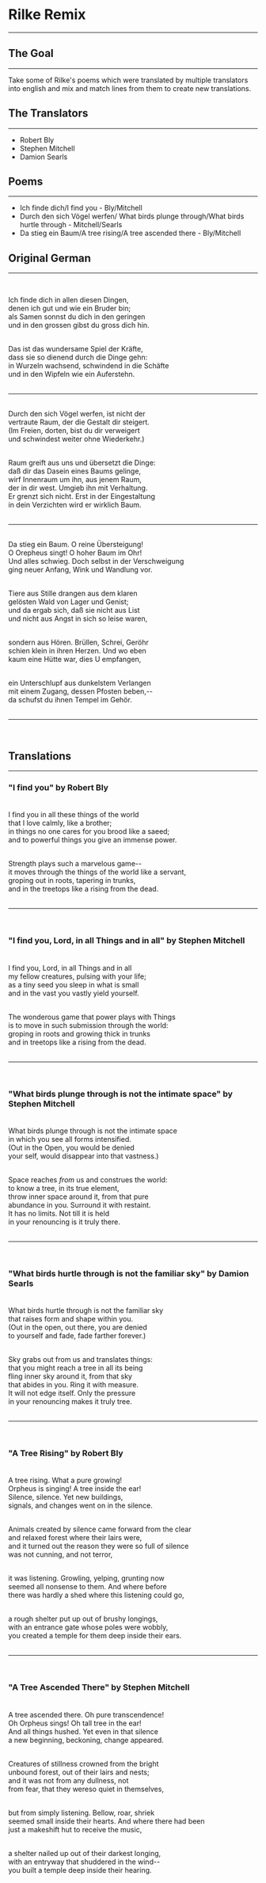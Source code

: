 # Rilke Remix
--------------
## The Goal
-------
Take some of Rilke's poems which were translated by multiple translators into english and mix and match lines from them to create new translations.

## The Translators
-------
- Robert Bly
- Stephen Mitchell
- Damion Searls

## Poems
-------
- Ich finde dich/I find you - Bly/Mitchell
- Durch den sich Vögel werfen/ What birds plunge through/What birds hurtle through - Mitchell/Searls
- Da stieg ein Baum/A tree rising/A tree ascended there - Bly/Mitchell

## Original German
-------
<br>

Ich finde dich in allen diesen Dingen,<br>
denen ich gut und wie ein Bruder bin;<br>
als Samen sonnst du dich in den geringen<br>
und in den grossen gibst du gross dich hin.<br><br>

Das ist das wundersame Spiel der Kräfte,<br>
dass sie so dienend durch die Dinge gehn:<br>
in Wurzeln wachsend, schwindend in die Schäfte<br>
und in den Wipfeln wie ein Auferstehn.<br><br>


-------
<br>
Durch den sich Vögel werfen, ist nicht der<br>
vertraute Raum, der die Gestalt dir steigert.<br>
(Im Freien, dorten, bist du dir verweigert<br>
und schwindest weiter ohne Wiederkehr.)<br><br>

Raum greift aus uns und übersetzt die Dinge:<br>
daß dir das Dasein eines Baums gelinge,<br>
wirf Innenraum um ihn, aus jenem Raum,<br>
der in dir west. Umgieb ihn mit Verhaltung.<br>
Er grenzt sich nicht. Erst in der Eingestaltung<br>
in dein Verzichten wird er wirklich Baum.<br><br>

-------
<br>
Da stieg ein Baum. O reine Übersteigung!<br>
O Orepheus singt! O hoher Baum im Ohr!<br>
Und alles schwieg. Doch selbst in der Verschweigung<br>
ging neuer Anfang, Wink und Wandlung vor.<br><br>

Tiere aus Stille drangen aus dem klaren<br>
gelösten Wald von Lager und Genist;<br>
und da ergab sich, daß sie nicht aus List<br>
und nicht aus Angst in sich so leise waren,<br><br>

sondern aus Hören. Brüllen, Schrei, Geröhr<br>
schien klein in ihren Herzen. Und wo eben<br>
kaum eine Hütte war, dies U empfangen,<br><br>

ein Unterschlupf aus dunkelstem Verlangen<br>
mit einem Zugang, dessen Pfosten beben,--<br>
da schufst du ihnen Tempel im Gehör.<br><br>

-------
<br>

## Translations
-------
### "I find you" by Robert Bly<br><br>

I find you in all these things of the world<br>
that I love calmly, like a brother;<br>
in things no one cares for you brood like a saeed;<br>
and to powerful things you give an immense power.<br><br>

Strength plays such a marvelous game--<br>
it moves through the things of the world like a servant,<br>
groping out in roots, tapering in trunks,<br>
and in the treetops like a rising from the dead.<br><br>

-------
<br>

### "I find you, Lord, in all Things and in all" by Stephen Mitchell<br><br>

I find you, Lord, in all Things and in all<br>
my fellow creatures, pulsing with your life;<br>
as a tiny seed you sleep in what is small<br>
and in the vast you vastly yield yourself.<br><br>

The wonderous game that power plays with Things<br>
is to move in such submission through the world:<br>
groping in roots and growing thick in trunks<br>
and in treetops like a rising from the dead.<br><br>

-------
<br>

### "What birds plunge through is not the intimate space" by Stephen Mitchell <br><br>

What birds plunge through is not the intimate space<br>
in which you see all forms intensified.<br>
(Out in the Open, you would be denied<br>
your self, would disappear into that vastness.)<br><br>

Space reaches *from* us and construes the world:<br>
to know a tree, in its true element,<br>
throw inner space around it, from that pure<br>
abundance in you. Surround it with restaint.<br>
It has no limits. Not till it is held<br>
in your renouncing is it truly there.<br><br>

-------
<br>

### "What birds hurtle through is not the familiar sky" by Damion Searls <br><br>

What birds hurtle through is not the familiar sky<br>
that raises form and shape within you.<br>
(Out in the open, out there, you are denied<br>
to yourself and fade, fade farther forever.)<br><br>

Sky grabs out from us and translates things:<br>
that you might reach a tree in all its being<br>
fling inner sky around it, from that sky<br>
that abides in you. Ring it with measure.<br>
It will not edge itself. Only the pressure<br>
in your renouncing makes it truly tree.<br><br>

-------
<br>

### "A Tree Rising" by Robert Bly <br><br>
A tree rising. What a pure growing!<br>
Orpheus is singing! A tree inside the ear!<br>
Silence, silence. Yet new buildings,<br>
signals, and changes went on in the silence.<br><br>

Animals created by silence came forward from the clear<br>
and relaxed forest where their lairs were,<br>
and it turned out the reason they were so full of silence<br>
was not cunning, and not terror,<br><br>

it was listening. Growling, yelping, grunting now<br>
seemed all nonsense to them. And where before<br>
there was hardly a shed where this listening could go,<br><br>

a rough shelter put up out of brushy longings,<br>
with an entrance gate whose poles were wobbly,<br>
you created a temple for them deep inside their ears.<br><br>

-------
<br>

### "A Tree Ascended There" by Stephen Mitchell <br><br>
A tree ascended there. Oh pure transcendence!<br>
Oh Orpheus sings! Oh tall tree in the ear!<br>
And all things hushed. Yet even in that silence<br>
a new beginning, beckoning, change appeared.<br><br>

Creatures of stillness crowned from the bright<br>
unbound forest, out of their lairs and nests;<br>
and it was not from any dullness, not<br>
from fear, that they wereso quiet in themselves,<br><br>

but from simply listening. Bellow, roar, shriek<br>
seemed small inside their hearts. And where there had been<br>
just a makeshift hut to receive the music,<br><br>

a shelter nailed up out of their darkest longing,<br>
with an entryway that shuddered in the wind--<br>
you built a temple deep inside their hearing.<br><br>